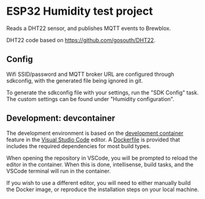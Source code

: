 # ESP32 Humidity test project

Reads a DHT22 sensor, and publishes MQTT events to Brewblox.

DHT22 code based on https://github.com/gosouth/DHT22.

## Config

Wifi SSID/password and MQTT broker URL are configured through sdkconfig, with the generated file being ignored in git.

To generate the sdkconfig file with your settings, run the "SDK Config" task.
The custom settings can be found under "Humidity configuration".

## Development: devcontainer

The development environment is based on the [development container](https://code.visualstudio.com/docs/remote/containers) feature in the [Visual Studio Code](https://code.visualstudio.com/) editor.
A [Dockerfile](./.devcontainer/Dockerfile) is provided that includes the required dependencies for most build types.

When opening the repository in VSCode, you will be prompted to reload the editor in the container.
When this is done, intellisense, build tasks, and the VSCode terminal will run in the container.

If you wish to use a different editor, you will need to either manually build the Docker image, or reproduce the installation steps on your local machine.
